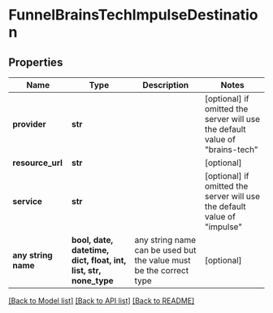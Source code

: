 # FunnelBrainsTechImpulseDestination


## Properties
Name | Type | Description | Notes
------------ | ------------- | ------------- | -------------
**provider** | **str** |  | [optional]  if omitted the server will use the default value of "brains-tech"
**resource_url** | **str** |  | [optional] 
**service** | **str** |  | [optional]  if omitted the server will use the default value of "impulse"
**any string name** | **bool, date, datetime, dict, float, int, list, str, none_type** | any string name can be used but the value must be the correct type | [optional]

[[Back to Model list]](../README.md#documentation-for-models) [[Back to API list]](../README.md#documentation-for-api-endpoints) [[Back to README]](../README.md)


